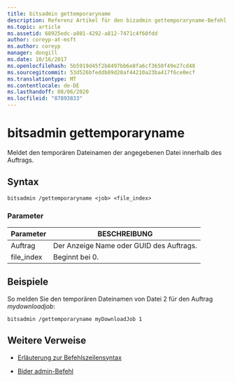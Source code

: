 ```yaml
---
title: bitsadmin gettemporaryname
description: Referenz Artikel für den bizadmin gettemporaryname-Befehl, der den temporären Dateinamen der angegebenen Datei innerhalb des Auftrags meldet.
ms.topic: article
ms.assetid: 68925edc-a801-4292-a812-7471c4f60fdd
author: coreyp-at-msft
ms.author: coreyp
manager: dongill
ms.date: 10/16/2017
ms.openlocfilehash: 5b5919d45f2b8497bb6e8fa6cf3650f49e27cd48
ms.sourcegitcommit: 53d526bfeddb89d28af44210a23ba417f6ce0ecf
ms.translationtype: MT
ms.contentlocale: de-DE
ms.lasthandoff: 08/06/2020
ms.locfileid: "87893833"
---
```

# <a name="bitsadmin-gettemporaryname"></a>bitsadmin gettemporaryname

Meldet den temporären Dateinamen der angegebenen Datei innerhalb des Auftrags.

## <a name="syntax"></a>Syntax

```
bitsadmin /gettemporaryname <job> <file_index>
```

### <a name="parameters"></a>Parameter

| Parameter | BESCHREIBUNG |
| -------------- | -------------- |
| Auftrag | Der Anzeige Name oder GUID des Auftrags. |
| file_index | Beginnt bei 0. |

## <a name="examples"></a>Beispiele

So melden Sie den temporären Dateinamen von Datei 2 für den Auftrag *mydownloadjob*:

```
bitsadmin /gettemporaryname myDownloadJob 1
```

## <a name="additional-references"></a>Weitere Verweise

- [Erläuterung zur Befehlszeilensyntax](command-line-syntax-key.md)

- [Bider admin-Befehl](bitsadmin.md)
